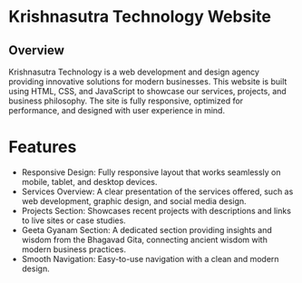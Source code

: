 # Krishnasutra Technology Website
## Overview
Krishnasutra Technology is a web development and design agency providing innovative solutions for modern businesses. This website is built using HTML, CSS, and JavaScript to showcase our services, projects, and business philosophy. The site is fully responsive, optimized for performance, and designed with user experience in mind.


# Features
- Responsive Design: Fully responsive layout that works seamlessly on mobile, tablet, and desktop devices.
- Services Overview: A clear presentation of the services offered, such as web development, graphic design, and social media design.
- Projects Section: Showcases recent projects with descriptions and links to live sites or case studies.
- Geeta Gyanam Section: A dedicated section providing insights and wisdom from the Bhagavad Gita, connecting ancient wisdom with modern business practices.
- Smooth Navigation: Easy-to-use navigation with a clean and modern design.
